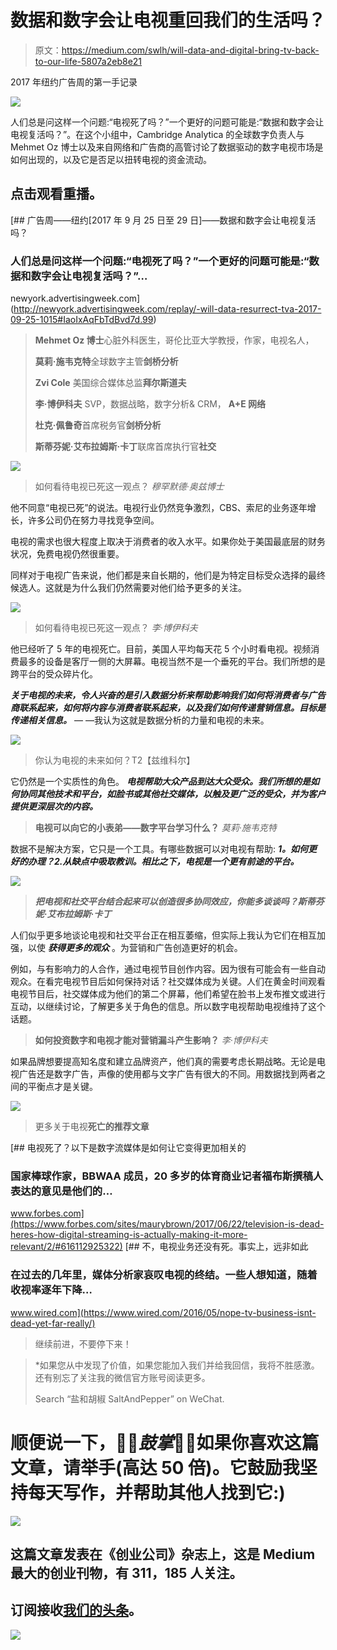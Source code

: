# 数据和数字会让电视重回我们的生活吗？

> 原文：<https://medium.com/swlh/will-data-and-digital-bring-tv-back-to-our-life-5807a2eb8e21>

2017 年纽约广告周的第一手记录

![](img/19667639081a80c3f4434e78faafbae2.png)

人们总是问这样一个问题:“电视死了吗？”一个更好的问题可能是:“数据和数字会让电视复活吗？”。在这个小组中，Cambridge Analytica 的全球数字负责人与 Mehmet Oz 博士以及来自网络和广告商的高管讨论了数据驱动的数字电视市场是如何出现的，以及它是否足以扭转电视的资金流动。

## 点击观看重播。

[](http://newyork.advertisingweek.com/replay/-will-data-resurrect-tva-2017-09-25-1015#IaoIxAqFbTdBvd7d.99) [## 广告周——纽约[2017 年 9 月 25 日至 29 日]——数据和数字会让电视复活吗？

### 人们总是问这样一个问题:“电视死了吗？”一个更好的问题可能是:“数据和数字会让电视复活吗？”…

newyork.advertisingweek.com](http://newyork.advertisingweek.com/replay/-will-data-resurrect-tva-2017-09-25-1015#IaoIxAqFbTdBvd7d.99) 

> **Mehmet Oz 博士**心脏外科医生，哥伦比亚大学教授，作家，电视名人，
> 
> **莫莉·施韦克特**全球数字主管**剑桥分析**
> 
> **Zvi Cole** 美国综合媒体总监**拜尔斯道夫**
> 
> **李·博伊科夫** SVP，数据战略，数字分析& CRM， **A+E 网络**
> 
> **杜克·佩鲁奇**首席税务官**剑桥分析**
> 
> **斯蒂芬妮·艾布拉姆斯·卡丁**联席首席执行官**社交**

![](img/342c5439f6c5854f152a9ba5d7a0b716.png)

> 如何看待电视已死这一观点？ *穆罕默德·奥兹博士*

他不同意“电视已死”的说法。电视行业仍然竞争激烈，CBS、索尼的业务逐年增长，许多公司仍在努力寻找竞争空间。

电视的需求也很大程度上取决于消费者的收入水平。如果你处于美国最底层的财务状况，免费电视仍然很重要。

同样对于电视广告来说，他们都是来自长期的，他们是为特定目标受众选择的最终候选人。这就是为什么我们仍然需要对他们给予更多的关注。

![](img/36140c1e6cc49b2f8b39b01582e1014a.png)

> 如何看待电视已死这一观点？ *李·博伊科夫*

他已经听了 5 年的电视死亡。目前，美国人平均每天花 5 个小时看电视。视频消费最多的设备是客厅一侧的大屏幕。电视当然不是一个垂死的平台。我们所想的是跨平台的受众碎片化。

***关于电视的未来，令人兴奋的是引入数据分析来帮助影响我们如何将消费者与广告商联系起来，如何将内容与消费者联系起来，以及我们如何传递营销信息。目标是传递相关信息。*** — —我认为这就是数据分析的力量和电视的未来。

![](img/40db8af654c514ab7af714855ffa900c.png)

> 你认为电视的未来如何？T2【兹维科尔】

它仍然是一个实质性的角色。 ***电视帮助大众产品到达大众受众。我们所想的是如何协同其他技术和平台，如脸书或其他社交媒体，以触及更广泛的受众，并为客户提供更深层次的内容。***

> **电视可以向它的小表弟——数字平台学习什么？** *莫莉·施韦克特*

数据不是解决方案，它只是一个工具。有哪些数据可以对电视有帮助: ***1。如何更好的办理？2.从缺点中吸取教训。相比之下，电视是一个更有前途的平台。***

![](img/119d2cf3f3e57bfae5df2988cc945162.png)

> ***把电视和社交平台结合起来可以创造很多协同效应，你能多谈谈吗？斯蒂芬妮·艾布拉姆斯·卡丁***

人们似乎更多地谈论电视和社交平台正在相互萎缩，但实际上我认为它们在相互加强，以使 ***获得更多的观众*** 。为营销和广告创造更好的机会。

例如，与有影响力的人合作，通过电视节目创作内容。因为很有可能会有一些自动观众。在看完电视节目后如何保持对话？社交媒体成为关键。人们在黄金时间观看电视节目后，社交媒体成为他们的第二个屏幕，他们希望在脸书上发布推文或进行互动，以继续讨论，了解更多关于角色的信息。所以数字电视帮助电视维持了这个话题。

> **如何投资数字和电视才能对营销漏斗产生影响？** *李·博伊科夫*

如果品牌想要提高知名度和建立品牌资产，他们真的需要考虑长期战略。无论是电视广告还是数字广告，声像的使用都与文字广告有很大的不同。用数据找到两者之间的平衡点才是关键。

![](img/3f1b162af09c0edacda7e5727f7e9e54.png)

> 更多关于电视**死亡的推荐文章**

[](https://www.forbes.com/sites/maurybrown/2017/06/22/television-is-dead-heres-how-digital-streaming-is-actually-making-it-more-relevant/2/#616112925322) [## 电视死了？以下是数字流媒体是如何让它变得更加相关的

### 国家棒球作家，BBWAA 成员，20 多岁的体育商业记者福布斯撰稿人表达的意见是他们的…

www.forbes.com](https://www.forbes.com/sites/maurybrown/2017/06/22/television-is-dead-heres-how-digital-streaming-is-actually-making-it-more-relevant/2/#616112925322) [](https://www.wired.com/2016/05/nope-tv-business-isnt-dead-yet-far-really/) [## 不，电视业务还没有死。事实上，远非如此

### 在过去的几年里，媒体分析家哀叹电视的终结。一些人想知道，随着收视率逐年下降…

www.wired.com](https://www.wired.com/2016/05/nope-tv-business-isnt-dead-yet-far-really/) 

> 继续前进，不要停下来！

> *如果您从中发现了价值，如果您能加入我们并给我回信，我将不胜感激。还有别忘了关注我的微信官方账号阅读更多。
> 
> Search “盐和胡椒 SaltAndPepper” on WeChat.

# 顺便说一下，👏🏻*鼓掌*👏🏻如果你喜欢这篇文章，请举手(高达 50 倍)。它鼓励我坚持每天写作，并帮助其他人找到它:)

[![](img/308a8d84fb9b2fab43d66c117fcc4bb4.png)](https://medium.com/swlh)

## 这篇文章发表在《创业公司》杂志上，这是 Medium 最大的创业刊物，有 311，185 人关注。

## 订阅接收[我们的头条](http://growthsupply.com/the-startup-newsletter/)。

[![](img/b0164736ea17a63403e660de5dedf91a.png)](https://medium.com/swlh)